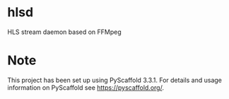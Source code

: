 hlsd
====
HLS stream daemon based on FFMpeg

Note
====
This project has been set up using PyScaffold 3.3.1. For details and usage
information on PyScaffold see https://pyscaffold.org/.
